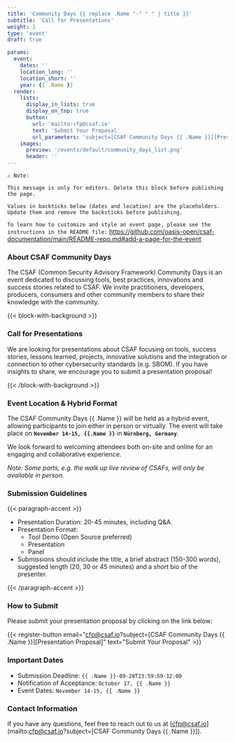 ```yaml
---
title: 'Community Days {{ replace .Name "-" " " | title }}'
subtitle: 'Call for Presentations'
weight: 2
type: 'event'
draft: true

params:
  event:
    dates: ''
    location_long: ''
    location_short: ''
    year: {{ .Name }}
  render:
    lists:
      display_in_lists: true
      display_on_top: true
      button:
        url: 'mailto:cfp@csaf.io'
        text: 'Submit Your Proposal'
        url_parameters: 'subject=[CSAF Community Days {{ .Name }}][Presentation Proposal]<Presentation Title>'
    images:
      preview: '/events/default/community_days_list.png'
      header: ''
---
```


`⚠️ Note:`

`This message is only for editors. Delete this block before publishing the page.`

`Values in backticks below (dates and location) are the placeholders. Update them and remove the backsticks before publishing.`

`To learn how to customize and style an event page, please see the instructions in the README file:`
https://github.com/oasis-open/csaf-documentation/main/README-repo.md#add-a-page-for-the-event

### About CSAF Community Days

The CSAF (Common Security Advisory Framework) Community Days is an event
dedicated to discussing tools, best practices, innovations and success stories
related to CSAF. We invite practitioners, developers, producers, consumers and
other community members to share their knowledge with the community.

{{< block-with-background >}}

### Call for Presentations

We are looking for presentations about CSAF focusing on tools, success stories,
lessons learned, projects, innovative solutions and the integration or
connection to other cybersecurity standards (e.g. SBOM). If you have insights
to share, we encourage you to submit a presentation proposal!

{{< /block-with-background >}}

### Event Location & Hybrid Format

The CSAF Community Days {{ .Name }} will be held as a hybrid event, allowing
participants to join either in person or virtually. The event will take place
on **`November 14-15, {{.Name }}`** in **`Nürnberg, Germany`**.

We look forward to welcoming attendees both on-site and online for an engaging
and collaborative experience.

_Note: Some parts, e.g. the walk up live review of CSAFs, will only be
available in person._

### Submission Guidelines

{{< paragraph-accent >}}

- Presentation Duration: 20-45 minutes, including Q&A.
- Presentation Format:
  - Tool Demo (Open Source preferred)
  - Presentation
  - Panel
- Submissions should include the title, a brief abstract (150-300 words),
  suggested length (20, 30 or 45 minutes) and a short bio of the presenter.

{{< /paragraph-accent >}}

### How to Submit

Please submit your presentation proposal by clicking on the link below:

{{< register-button email="cfp@csaf.io?subject=[CSAF Community Days {{ .Name }}][Presentation Proposal]<Presentation Title>" text="Submit Your Proposal" >}}

### Important Dates

- Submission Deadline: `{{ .Name }}-09-28T23:59:59-12:00`
- Notification of Acceptance: `October 17, {{ .Name }}`
- Event Dates: `November 14-15, {{ .Name }}`

### Contact Information

If you have any questions, feel free to reach out to us at
[cfp@csaf.io](mailto:cfp@csaf.io?subject=[CSAF Community Days {{ .Name }}]).
